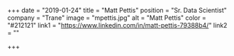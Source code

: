 +++
date = "2019-01-24"
title = "Matt Pettis"
position = "Sr. Data Scientist"
company = "Trane"
image = "mpettis.jpg"
alt = "Matt Pettis"
color = "#212121"
link1 = "https://www.linkedin.com/in/matt-pettis-79388b4/"
link2 = ""

+++
